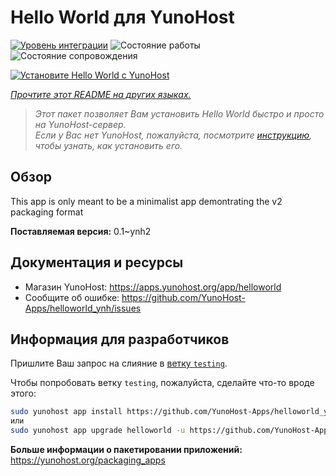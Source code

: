 <!--
Важно: этот README был автоматически сгенерирован <https://github.com/YunoHost/apps/tree/master/tools/readme_generator>
Он НЕ ДОЛЖЕН редактироваться вручную.
-->

# Hello World для YunoHost

[![Уровень интеграции](https://dash.yunohost.org/integration/helloworld.svg)](https://ci-apps.yunohost.org/ci/apps/helloworld/) ![Состояние работы](https://ci-apps.yunohost.org/ci/badges/helloworld.status.svg) ![Состояние сопровождения](https://ci-apps.yunohost.org/ci/badges/helloworld.maintain.svg)

[![Установите Hello World с YunoHost](https://install-app.yunohost.org/install-with-yunohost.svg)](https://install-app.yunohost.org/?app=helloworld)

*[Прочтите этот README на других языках.](./ALL_README.md)*

> *Этот пакет позволяет Вам установить Hello World быстро и просто на YunoHost-сервер.*  
> *Если у Вас нет YunoHost, пожалуйста, посмотрите [инструкцию](https://yunohost.org/install), чтобы узнать, как установить его.*

## Обзор

This app is only meant to be a minimalist app demontrating the v2 packaging format


**Поставляемая версия:** 0.1~ynh2
## Документация и ресурсы

- Магазин YunoHost: <https://apps.yunohost.org/app/helloworld>
- Сообщите об ошибке: <https://github.com/YunoHost-Apps/helloworld_ynh/issues>

## Информация для разработчиков

Пришлите Ваш запрос на слияние в [ветку `testing`](https://github.com/YunoHost-Apps/helloworld_ynh/tree/testing).

Чтобы попробовать ветку `testing`, пожалуйста, сделайте что-то вроде этого:

```bash
sudo yunohost app install https://github.com/YunoHost-Apps/helloworld_ynh/tree/testing --debug
или
sudo yunohost app upgrade helloworld -u https://github.com/YunoHost-Apps/helloworld_ynh/tree/testing --debug
```

**Больше информации о пакетировании приложений:** <https://yunohost.org/packaging_apps>
